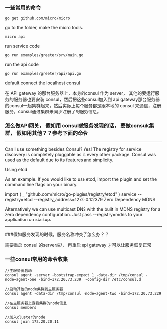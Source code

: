 

### 一些常用的命令

```
go get github.com/micro/micro
```

go to the folder, make the micro tools.


```
micro api
```


run service code 
```
go run examples/greeter/srv/main.go 
```


run the api code
```
go run examples/greeter/api/api.go 
```


default connect the localhost consul

在 API gateway 的那台服务器上，本身的consul 作为 server， 其他的要运行服务的服务器也要安装 consul，然后把这些consul加入到 api gateway那台服务器的consul一起集群起来，然后实际上每个服务都是跟本地的 consul 来通信，注册服务，consul通过集群来同步注册了的服务信息。



### 怎么做API网关， 假如用 consul做服务发现的话， 要做consuk集群， 假如用其他？？参考下面的命令

-----------------------------------------------------

Can I use something besides Consul?
Yes! The registry for service discovery is completely pluggable as is every other package. Consul was used as the default due to its features and simplicity.

Using etcd

As an example. If you would like to use etcd, import the plugin and set the command line flags on your binary.

import (
		        _ "github.com/micro/go-plugins/registry/etcd"
		)
service --registry=etcd --registry_address=127.0.0.1:2379
Zero Dependency MDNS

Alternatively we can use multicast DNS with the built in MDNS registry for a zero dependency configuration. Just pass --registry=mdns to your application on startup.

--------------------------------------------------



###假如服务发现的时候，服务名称冲突了怎么办？？

需要重启 consul 的server端/， 再重启 api gateway 才可以让服务恢复正常





### 一些consul常用的命令收集

```
//主服务器启动
consul agent -server -bootstrap-expect 1 -data-dir /tmp/consul -node=agent-one -bind=172.20.73.239  -config-dir /etc/consul.d

//启动其他的node集群到主服务器
consul agent -data-dir /tmp/consul -node=agent-two -bind=172.20.73.229

//在主服务器上查看集群的node信息
consul members

//加入cluster的node
consul join 172.20.20.11

```










